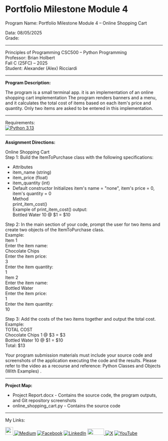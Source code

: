 ﻿# Portfolio Milestone Module 4 
Program Name: Portfolio Milestone Module 4 – Online Shopping Cart

Data:  08/05/2025  
Grade: 

---

Principles of Programming CSC500 – Python Programming   
Professor: Brian Holbert  
Fall C (25FC) – 2025   
Student: Alexander (Alex) Ricciardi

---

**Program Description:**

The program is a small terminal app. it is an implementation of an online shopping cart implementation
The program renders banners and a menu, and it calculates the total cost of items 
based on each item's price and quantity. Only two items are asked to be entered in this implementation.

---

Requirements:  
[![Python 3.13](https://img.shields.io/badge/python-3.13-blue.svg)](https://www.python.org/downloads/)

---

**Assignment Directions:**  

Online Shopping Cart  
Step 1: Build the ItemToPurchase class with the following specifications:  
- Attributes
- item_name (string)
- item_price (float)
- item_quantity (int)
- Default constructor
Initializes item's name = "none", item's price = 0, item's quantity = 0  
Method  
print_item_cost()  
Example of print_item_cost() output:  
Bottled Water 10 @ $1 = $10  

Step 2: In the main section of your code, prompt the user for two items and create two objects of the ItemToPurchase class.  
Example:  
Item 1  
Enter the item name:  
Chocolate Chips  
Enter the item price:  
3  
Enter the item quantity:  
1  
Item 2  
Enter the item name:  
Bottled Water  
Enter the item price:  
1  
Enter the item quantity:  
10  

Step 3: Add the costs of the two items together and output the total cost.  
Example:  
TOTAL COST  
Chocolate Chips 1 @ $3 = $3  
Bottled Water 10 @ $1 = $10  
Total: $13  

Your program submission materials must include your source code and screenshots of the application executing the code and the results. Please refer to the video as a recourse and reference: Python Classes and Objects (With Examples) .

---

**Project Map:**

- Project Report.docx - Contains the source code, the program outputs, and Git repository  screenshots
- online_shopping_cart.py - Contains the source code

---

My Links:   

<span><a href="https://www.alexomegapy.com" target="_blank"><img width="25" height="25" src="https://github.com/user-attachments/assets/a8e0ea66-5d8f-43b3-8fff-2c3d74d57f53"></span>    [![Medium](https://img.shields.io/badge/Medium-12100E?style=for-the-badge&logo=medium&logoColor=whit)](https://medium.com/@alex.omegapy)    [![Facebook](https://img.shields.io/badge/Facebook-%231877F2.svg?logo=Facebook&logoColor=white)](https://www.facebook.com/profile.php?id=100089638857137)    [![LinkedIn](https://img.shields.io/badge/LinkedIn-%230077B5.svg?logo=linkedin&logoColor=white)](https://linkedin.com/in/alex-ricciardi)    <span><a href="https://www.threads.net/@alexomegapy?hl=en" target="_blank"><img width="53" height="20" src="https://github.com/user-attachments/assets/58c9e833-4501-42e4-b4fe-39ffafba99b2"></span>    [![X](https://img.shields.io/badge/X-black.svg?logo=X&logoColor=white)](https://x.com/AlexOmegapy)    [![YouTube](https://img.shields.io/badge/YouTube-%23FF0000.svg?logo=YouTube&logoColor=white)](https://www.youtube.com/channel/UC4rMaQ7sqywMZkfS1xGh2AA) 

